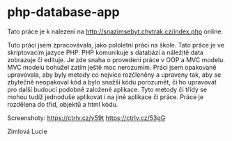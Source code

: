 # php-database-app
Tato práce je k nalezení na http://snazimsebyt.chytrak.cz/index.php online.

Tuto práci jsem zpracovávala, jako pololetní práci na škole. 
Tato práce je ve skriptovacím jazyce PHP. 
PHP komunikuje s databází a náležitě data zobrazuje či edituje.
Je zde snaha o provedení práce v OOP a MVC modelu. MVC modelu bohužel zatím ještě moc nerozumím.
Práci jsem opakovaně upravovala, aby byly metody co nejvíce rozčleněny a upraveny tak, 
aby se zbytečně neopakoval kód a bylo snažší kódu porozumět, či ho upravovat pro další budoucí podobně založené aplikace.
Tyto metody či třídy se mohou tudíž jednoduše aplikovat i na jiné aplikace či práce.
Práce je rozdělena do tříd, objektů a html kódu.

Screenshoty: 
https://ctrlv.cz/v59t
https://ctrlv.cz/53gG


Zimlová Lucie
